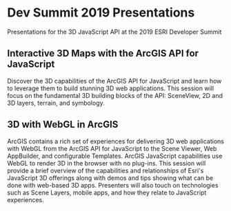 # Dev Summit 2019 Presentations

Presentations for the 3D JavaScript API at the 2019 ESRI Developer Summit

## Interactive 3D Maps with the ArcGIS API for JavaScript

Discover the 3D capabilities of the ArcGIS API for JavaScript and learn how to leverage them to build stunning 3D web applications. This session will focus on the fundamental 3D building blocks of the API: SceneView, 2D and 3D layers, terrain, and symbology.

## 3D with WebGL in ArcGIS

ArcGIS contains a rich set of experiences for delivering 3D web applications with WebGL from the ArcGIS API for JavaScript to the Scene Viewer, Web AppBuilder, and configurable Templates. ArcGIS JavaScript capabilities use WebGL to render 3D in the browser with no plug-ins. This session will provide a brief overview of the capabilities and relationships of Esri's JavaScript 3D offerings along with demos and tips showing what can be done with web-based 3D apps. Presenters will also touch on technologies such as Scene Layers, mobile apps, and how they relate to JavaScript experiences.
